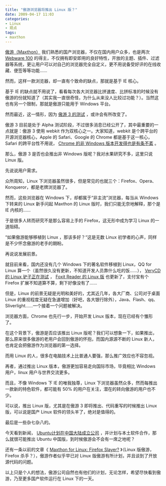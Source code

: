 ```yaml
---
title: "傲游浏览器将推出 Linux 版？"
date: 2009-04-17 11:03
categories:
- Linux
- 观点
tags:
- maxthon
---
```


[傲游（Maxthon）](http://www.maxthon.cn/)
我们熟悉的国产浏览器，不仅在国内用户众多，也是两次 [Webware
100](http://news.cnet.com/webware/)
的得主，不仅拥有即安即用的良好特性，开放的主题、插件、过滤器等系统，更让用户可以对自己的浏览器完全自定义，更不用说备受好评的在线收藏、便签等等功能……

然而，这样一款浏览器，却一直有个致命的缺点，那就是基于 IE 核心。

基于 IE
的缺点就不用说了，看看每次各大浏览器比拼速度、比拼标准的时候没有傲游的份就知道了（其实我一直很奇怪，为什么从来没人比较过功能？）。当然这也有另一个限制，那就是傲游只能用于
Windows 平台。

然而最近，这一情形，因为 [傲游 3
的测试](http://bbs.maxthon.cn/forumdisplay.php?fid=130)
，或许会有所改变了。

傲游 3 目前是处于 Alpha
测试阶段，不过很多消息已经公开了，其中最重要的一点就是：傲游 3 使用
webkit 作为双核心之一。大家知道，webkit
是个跨平台的开源浏览器核心，Apple 的 Safari、Google 的 Chrome
都是基于这一核心，Safari 的跨平台性不用说， [Chrome 的非 Windows
版本开发得也是有条不紊](http://linuxdesktop.cn/2009/03/26/google-chrome-for-linux-supported-tab-browse.html)
。

那么，傲游 3 是否也会推出非 Windows 版呢？我对水果研究不多，这里只说
Linux 版。

先说说用户需求。

众所周知，Linux
下浏览器虽然很多，但是常见的也就三个：Firefox、Opera、Konqueror，都是老牌浏览器了。

然而，这些浏览器在 Windows 下，却都属于“非主流”浏览器，每当从 Windows
下转来的 Linux 新手问起 Maxthon 的 Linux
版时，我们只能无奈地解释，那个是 IE 内核的……

于是很多人转而研究不是那么容易上手的 Firefox，这无形中成为学习 Linux
的一道阻碍。

“如果傲游能够移植到 Linux ，那该多好？“这是无数 Linux
初学者的心声，同样是不少怀念傲游的老手的期盼。

再说说发展前景。

就目前来看，国内还没有几个 Windows 下的著名软件移植到 Linux，QQ for
Linux 算一个（虽然很久没有更新，不知道开发人员靠什么吃的饭……）， [VeryCD
的 Linux
驴子正在测试](http://linuxtoy.org/archives/easymule-20-for-linux.html)
， [Foxit Reader 的 Linux
版](http://linuxtoy.org/archives/foxit-reader-for-linux-10-beta.html)
也更新了，支付宝有个 Firefox 扩展不知道算不算，剩下好像没有了……

但是，Linux 的前景无疑是光明和美好的，尤其近几年，各大厂商、公司对于桌面
Linux
的重视程度无疑在急速增加（好吧，各大银行除外），Java、Flash、qq、Sliverlight……一个接着一个问题被解决。

浏览器方面，Chrome 也先行一步，开始开发 Linux 版本，现在已经有个雏形了。

在这个背景下，傲游是否应该推出 Linux
版呢？我们可以想象一下，如果推出，那么原来很多傲游的老用户会回到傲游的怀抱，而国内源源不断的
Linux 新人，也肯定会把傲游作为浏览器的第一选择。

而用 Linux 的人，很多在电脑技术上比普通人要强，那么推广效应也不容忽视。

再者，通过推出 Linux 版本，傲游更加容易走向国际市场，毕竟相比 Windows
用户，linux 用户与世界交流更多。

而且，不像 Windows 下 IE 的唯我独尊，Linux
下浏览器虽然众多，然而每推出一款新的特色软件，都可能有 50%
的用户在关注，潜在的转向傲游的用户也不少。

可以说，推出 Linux 版，尤其是在傲游 3 即将推出、代码重写的时候推出 Linux
版，可以说是国产 Linux 软件的领头羊了，绝对是值得的。

最后是一些杂七杂八的。

今天看到新闻，
[Ubuntu计划在中国大陆成立公司](http://www.cnbeta.com/articles/82131.htm)
，并计划与本土软件合作，那么就很可能推出 Ubuntu
中国版，到时候傲游会不会有一席之地呢？

还有一条以前的文章《 [Maxthon for Linux: Firefox
Slayer?](http://www.linuxjournal.com/content/maxthon-linux-firefox-slayer)
》（Linux 版傲游，Firefox 杀手？），傲游作者似乎早已对 Linux
版傲游有所计划，并且谈到了开放源代码的问题。

以上只是个人的想法，傲游公司自然也有他们的计划，无论怎样，希望尽快看到傲游，乃至更多国产软件运行在
Linux 下的一天。

